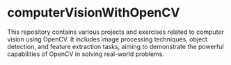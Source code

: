 # computerVisionWithOpenCV
This repository contains various projects and exercises related to computer vision using OpenCV. It includes image processing techniques, object detection, and feature extraction tasks, aiming to demonstrate the powerful capabilities of OpenCV in solving real-world problems.
